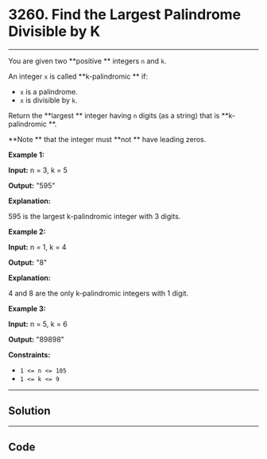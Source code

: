 # 3260. Find the Largest Palindrome Divisible by K

---

You are given two **positive ** integers `n` and `k`.

An integer `x` is called **k-palindromic ** if:

  * `x` is a palindrome.
  * `x` is divisible by `k`.



Return the **largest ** integer having `n` digits (as a string) that is **k-palindromic **.

**Note ** that the integer must **not ** have leading zeros.

 

**Example 1:**

**Input:** n = 3, k = 5

**Output:** "595"

**Explanation:**

595 is the largest k-palindromic integer with 3 digits.

**Example 2:**

**Input:** n = 1, k = 4

**Output:** "8"

**Explanation:**

4 and 8 are the only k-palindromic integers with 1 digit.

**Example 3:**

**Input:** n = 5, k = 6

**Output:** "89898"

 

**Constraints:**

  * `1 <= n <= 105`
  * `1 <= k <= 9`

---

## Solution



---

## Code
```python


```